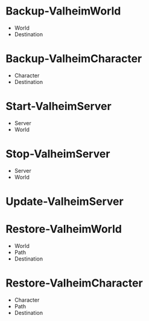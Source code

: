 # Backup-ValheimWorld
* World
* Destination

# Backup-ValheimCharacter
* Character
* Destination

# Start-ValheimServer
* Server
* World

# Stop-ValheimServer
* Server
* World

# Update-ValheimServer

# Restore-ValheimWorld
* World
* Path
* Destination

# Restore-ValheimCharacter
* Character
* Path
* Destination